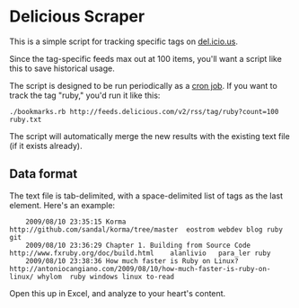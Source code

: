 Delicious Scraper
====================

This is a simple script for tracking specific tags on [del.icio.us](http://del.icio.us).

Since the tag-specific feeds max out at 100 items, you'll want a script like this to save historical usage.

The script is designed to be run periodically as a [cron job](http://en.wikipedia.org/wiki/Cron). If you want to track the tag "ruby," you'd run it like this:

    ./bookmarks.rb http://feeds.delicious.com/v2/rss/tag/ruby?count=100 ruby.txt
    
The script will automatically merge the new results with the existing text file (if it exists already).

Data format
------------

The text file is tab-delimited, with a space-delimited list of tags as the last element. Here's an example:

        2009/08/10 23:35:15	Korma	http://github.com/sandal/korma/tree/master	eostrom	webdev blog ruby git
        2009/08/10 23:36:29	Chapter 1. Building from Source Code	http://www.fxruby.org/doc/build.html	alanlivio	para_ler ruby
        2009/08/10 23:38:36	How much faster is Ruby on Linux?	http://antoniocangiano.com/2009/08/10/how-much-faster-is-ruby-on-linux/	whylom	ruby windows linux to-read

Open this up in Excel, and analyze to your heart's content.

    

